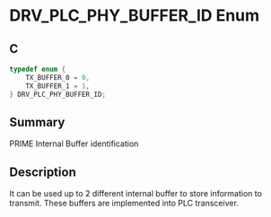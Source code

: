 # DRV_PLC_PHY_BUFFER_ID Enum

## C

```c
typedef enum {
    TX_BUFFER_0 = 0,
    TX_BUFFER_1 = 1,
} DRV_PLC_PHY_BUFFER_ID;
```

## Summary

PRIME Internal Buffer identification

## Description

It can be used up to 2 different internal buffer to store information to transmit. These buffers are implemented into PLC transceiver.